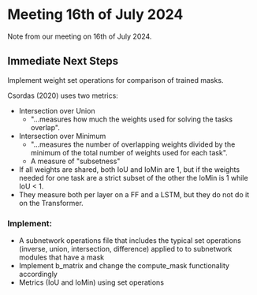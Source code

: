 # Meeting 16th of July 2024
Note from our meeting on 16th of July 2024.

## Immediate Next Steps

Implement weight set operations for comparison of trained masks.

Csordas (2020) uses two metrics:
- Intersection over Union
  - "...measures how much the weights used for solving the tasks overlap".
- Intersection over Minimum
  - "...measures the number of overlapping weights divided by the minimum of the total number of weights used for each task".
  - A measure of "subsetness"
- If all weights are shared, both IoU and IoMin are 1, but if the weights needed for one task are a strict subset of the other the IoMin is 1 while IoU < 1.
- They measure both per layer on a FF and a LSTM, but they do not do it on the Transformer.

### Implement:
- A subnetwork operations file that includes the typical set operations (inverse, union, intersection, difference) applied to to subnetwork modules that have a mask
- Implement b_matrix and change the compute_mask functionality accordingly
- Metrics (IoU and IoMin) using set operations

